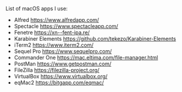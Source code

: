 List of macOS apps I use:

* Alfred https://www.alfredapp.com/
* Spectacle https://www.spectacleapp.com/
* Fenetre https://xn--fent-ipa.re/
* Karabiner Elements https://github.com/tekezo/Karabiner-Elements
* iTerm2 https://www.iterm2.com/
* Sequel Pro https://www.sequelpro.com/
* Commander One https://mac.eltima.com/file-manager.html
* PostMan https://www.getpostman.com/
* FileZilla https://filezilla-project.org/
* VirtualBox https://www.virtualbox.org/
* eqMac2 https://bitgapp.com/eqmac/

